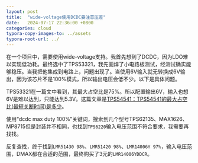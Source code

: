 ```yaml
---
layout: post
title:  "wide-voltage使用DCDC要注意压差"
date:   2024-07-17 22:36:00 +0800
categories: cloud
typora-copy-images-to: ../assets
typora-root-url: ../
---
```


在一个项目中，需要使用wide-voltage支持。我首先想到了DCDC，因为LDO难以实现低功耗。最终选中了TPS53321，我先画焊了小电路板测试，经测试确实能够稳压。当我把他集成到电路上，问题出现了。当使用6V输入就无转换成6V输出，因为该芯片不是100%模式，所以输出电压会低不少。以下是具体问题。

TPS53321在一篇文中看到，其最大占空比是75%。所以配置输出6V，输入也想6V是难以达到，只能达到5.3V。这篇文章是[TPS54541：TPS54541的最大占空比(最短关断时间)是多少][1]。

使用“dcdc max duty 100%”关键词，搜索到几个型号TPS62135、MAX1626、MP8715但是封装并不相同，也找到`TPS6220`输入电压范围不符合要求，我需要再找找。

反复查找，终于找到`LMR51430 98%`、`LMR51420 98%`、`LMR14006Y 97%`，输入电压范围，DMAX都在合适的范围，最终购买了3元的`LMR14006YDDCR`。

[1]: https://e2echina.ti.com/support/machine-translation/mt-power-management/f/mt-power-management-forum/662682/tps54541-tps54541


